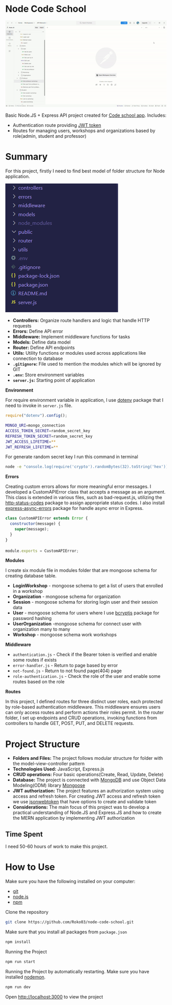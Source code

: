 # Node Code School

![](./public/node-code-school.gif)

Basic Node.JS + Express API project created for [Code school app](https://github.com/Roko03/code-school).
Includes:
- Authentication route providing [JWT token](https://jwt.io/)
- Routes for managing users, workshops and organizations based by role(admin, student and professor)

# Summary

For this project, firstly I need to find best model of folder structure for Node application. 

![](./public/project-structure.png)

- **Controllers:** Organize route handlers and logic that handle HTTP requests
- **Errors:** Define API error
- **Middleware:** Implement middleware functions for tasks
- **Models:** Define data model 
- **Router:** Define API endpoints
- **Utils:** Utility functions or modules used across applications like connection to database
- **`.gitignore`:** File used to mention the modules which will be ignored by GIT
- **`.env`:** Store environment variables
- **`server.js`:** Starting point of application

**Environment**

For require environment variable in application, I use [dotenv](https://www.npmjs.com/package/dotenv) package that I need to invoke in `server.js` file.

```javascript
require("dotenv").config();
```

```bash
MONGO_URI=mongo_connection
ACCESS_TOKEN_SECRET=random_secret_key
REFRESH_TOKEN_SECRET=random_secret_key
JWT_ACCESS_LIFETIME=**
JWT_REFRESH_LIFETIME=**
```

For generate random secret key I run this command in terminal

```bash
node -e "console.log(require('crypto').randomBytes(32).toString('hex'))"

```

**Errors**

Creating custom errors allows for more meaningful error messages. I developed a CustomAPIError class that accepts a message as an argument. This class is extended in various files, such as bad-request.js, utilizing the [http-status-codes](https://www.npmjs.com/package/http-status-codes) package to assign appropriate status codes. I also install [express-async-errors](https://www.npmjs.com/package/express-async-errors) package for handle async error in Express.

```javascript
class CustomAPIError extends Error {
  constructor(message) {
    super(message);
  }
}

module.exports = CustomAPIError;
```

**Modules**

I create six module file in modules folder that are mongoose schema for creating database table.
- **LoginWorkshop** - mongoose schema to get a list of users that enrolled in a workshop
- **Organization** - mongoose schema for organization
- **Session** - mongoose schema for storing login user and their session data
- **User** - mongoose schema for users where I use [bcryptjs](https://www.npmjs.com/package/bcryptjs) package for password hashing
- **UserOrganization** -mongoose schema for connect user with organization many to many
- **Workshop** - mongoose schema work workshops

**Middleware**
- `authentication.js` - Check if the Bearer token is verified and enable some routes if exists
- `error-handler.js` - Return to page based by error
- `not-found.js` - Return to not found page(404) page
- `role-authentication.js` - Check the role of the user and enable some routes based on the role

**Routes**

In this project, I defined routes for three distinct user roles, each protected by role-based authentication middleware. This middleware ensures users can only access routes and perform actions their roles permit. In the router folder, I set up endpoints and CRUD operations, invoking functions from controllers to handle GET, POST, PUT, and DELETE requests.

# Project Structure
- **Folders and Files:** The project follows modular structure for folder with the model-view-controller pattern
- **Technologies Used:** JavaScript, Express.js
- **CRUD operations:** Four basic operations(Create, Read, Update, Delete)
- **Database:** The project is connected with [MongoDB](https://www.mongodb.com/) and use Object Data Modeling(ODM) library [Mongoose](https://mongoosejs.com/)
- **JWT authorization:** The project features an authorization system using access and refresh token. For creating JWT access and refresh token we use [jsonwebtoken](https://www.npmjs.com/package/jsonwebtoken) that have options to create and validate token
- **Considerations:** The main focus of this project was to develop a practical understanding of Node.JS and Express.JS and how to create the MERN application by implementing JWT authorization

## Time Spent

I need 50-60 hours of work to make this project.

# How to Use
Make sure you have the following installed on your computer:

- [git](https://git-scm.com/)
- [node.js](https://nodejs.org/en)
- [npm](https://www.npmjs.com/)

Clone the repository

```bash
git clone https://github.com/Roko03/node-code-school.git
```

Make sure that you install all packages from `package.json`

```bash
npm install
```

Running the Project
```bash
npm run start
```

Running the Project by automatically restarting. Make sure you have installed [nodemon](https://www.npmjs.com/package/nodemon).
```bash
npm run dev
```
Open [http://localhost:3000](http://localhost:3000/) to view the project
